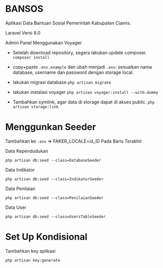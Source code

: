 # BANSOS
 Aplikasi Data Bantuan Sosial Pemerintah Kabupaten Ciamis.
 
Laravel Versi 8.0

Admin Panel Menggunakan Voyager

* Setelah download repository, segera lakukan update composer.
`composer install`

* copy+paste `.env.example` dan ubah menjadi `.env`. sesuaikan nama database, username dan password dengan storage local.

* lakukan migrasi database
`php artisan migrate`

* lakukan instalasi voyager
`php artisan voyager:install --with-dummy`

* Tambahkan symlink, agar data di storage dapat di akses public.
`php artisan storage:link`

# Menggunkan Seeder 
Tambahkan ke `.env` => FAKER_LOCALE=id_ID Pada Baris Terakhir

Data Kependudukan

`php artisan db:seed --class=DatabaseSeeder`

Data Indikator

`php artisan db:seed --class=IndikatorSeeder`

Data Penilaian

`php artisan db:seed --class=PenilaianSeeder`

Data User

`php artisan db:seed --class=UsersTableSeeder`

# Set Up Kondisional

Tambahkan key aplikasi

`php artisan key:generate`

